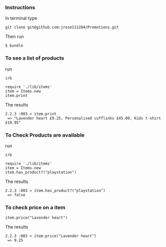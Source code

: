 ### Instructions

In terminal type
```
git clone git@github.com:jrose111284/Promotions.git
```
Then run
```
$ bundle
```
### To see a list of products
run
```
irb
```
```
require './lib/items'
item = Items.new
item.print
```
The results
```
2.2.3 :003 > item.print
 => "Lavender heart £9.25, Personalised cufflinks £45.00, Kids t-shirt £19.95"
 ```
### To Check Products are available
run
```
irb
```
```
require './lib/items'
item = Items.new
item.has_product?("playstation")
```
The results
```
2.2.3 :003 > item.has_product?("playstation")
 => false
 ```
### To check price on a item
```
item.price("Lavender heart")
```
The results
```
2.2.3 :003 > item.price("Lavender heart")
 => 9.25
 ```
